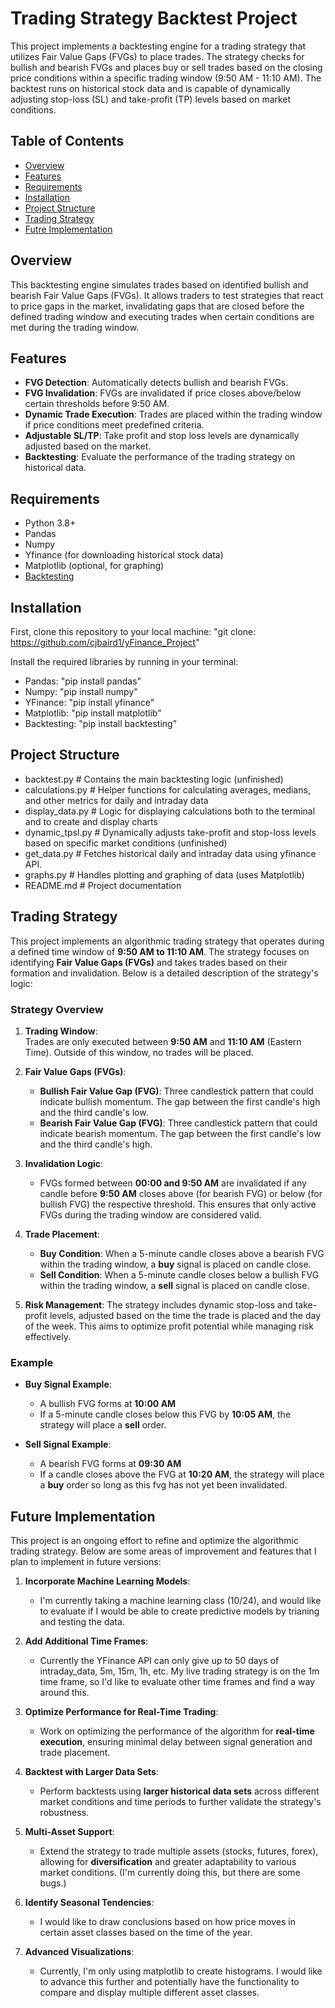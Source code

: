 # Trading Strategy Backtest Project

This project implements a backtesting engine for a trading strategy that utilizes Fair Value Gaps (FVGs) to place trades. The strategy checks for bullish and bearish FVGs and places buy or sell trades based on the closing price conditions within a specific trading window (9:50 AM - 11:10 AM). The backtest runs on historical stock data and is capable of dynamically adjusting stop-loss (SL) and take-profit (TP) levels based on market conditions.

## Table of Contents

- [Overview](#overview)
- [Features](#features)
- [Requirements](#requirements)
- [Installation](#installation)
- [Project Structure](#project-structure)
- [Trading Strategy](#trading-strategy)
- [Futre Implementation](#future-implementation)

## Overview

This backtesting engine simulates trades based on identified bullish and bearish Fair Value Gaps (FVGs). It allows traders to test strategies that react to price gaps in the market, invalidating gaps that are closed before the defined trading window and executing trades when certain conditions are met during the trading window.

## Features

- **FVG Detection**: Automatically detects bullish and bearish FVGs.
- **FVG Invalidation**: FVGs are invalidated if price closes above/below certain thresholds before 9:50 AM.
- **Dynamic Trade Execution**: Trades are placed within the trading window if price conditions meet predefined criteria.
- **Adjustable SL/TP**: Take profit and stop loss levels are dynamically adjusted based on the market.
- **Backtesting**: Evaluate the performance of the trading strategy on historical data.

## Requirements

- Python 3.8+
- Pandas
- Numpy
- Yfinance (for downloading historical stock data)
- Matplotlib (optional, for graphing)
- [Backtesting](https://kernc.github.io/backtesting.py/) 

## Installation

First, clone this repository to your local machine:
"git clone: https://github.com/cjbaird1/yFinance_Project"

Install the required libraries by running in your terminal:

- Pandas:      "pip install pandas"
- Numpy:       "pip install numpy"
- YFinance:    "pip install yfinance"
- Matplotlib:  "pip install matplotlib"
- Backtesting: "pip install backtesting"

## Project Structure

- backtest.py        # Contains the main backtesting logic (unfinished)
- calculations.py    # Helper functions for calculating averages, medians, and other metrics for daily and intraday data
- display_data.py    # Logic for displaying calculations both to the terminal and to create and display charts
- dynamic_tpsl.py    # Dynamically adjusts take-profit and stop-loss levels based on specific market conditions (unfinished)
- get_data.py        # Fetches historical daily and intraday data using yfinance API.
- graphs.py          # Handles plotting and graphing of data (uses Matplotlib)
- README.md          # Project documentation

## Trading Strategy

This project implements an algorithmic trading strategy that operates during a defined time window of **9:50 AM to 11:10 AM**. The strategy focuses on identifying **Fair Value Gaps (FVGs)** and takes trades based on their formation and invalidation. Below is a detailed description of the strategy's logic:

### Strategy Overview

1. **Trading Window**:  
   Trades are only executed between **9:50 AM** and **11:10 AM** (Eastern Time). Outside of this window, no trades will be placed.

2. **Fair Value Gaps (FVGs)**:
   - **Bullish Fair Value Gap (FVG)**: Three candlestick pattern that could indicate bullish momentum. The gap between the first candle's high and the third candle's low.
   - **Bearish Fair Value Gap (FVG)**: Three candlestick pattern that could indicate bearish momentum. The gap between the first candle's low and the third candle's high.

3. **Invalidation Logic**:
   - FVGs formed between **00:00 and 9:50 AM** are invalidated if any candle before **9:50 AM** closes above (for bearish FVG) or below (for bullish FVG) the respective threshold. This ensures that only active FVGs during the trading window are considered valid.
   
4. **Trade Placement**:
   - **Buy Condition**: When a 5-minute candle closes above a bearish FVG within the trading window, a **buy** signal is placed on candle close.
   - **Sell Condition**: When a 5-minute candle closes below a bullish FVG within the trading window, a **sell** signal is placed on candle close.

5. **Risk Management**:
   The strategy includes dynamic stop-loss and take-profit levels, adjusted based on the time the trade is placed and the day of the week. This aims to optimize profit potential while managing risk effectively.

### Example

- **Buy Signal Example**:
   - A bullish FVG forms at **10:00 AM**
   - If a 5-minute candle closes below this FVG by **10:05 AM**, the strategy will place a **sell** order.
   
- **Sell Signal Example**:
   - A bearish FVG forms at **09:30 AM**
   - If a candle closes above the FVG at **10:20 AM**, the strategy will place a **buy** order so long as this fvg has not yet been invalidated.

## Future Implementation

This project is an ongoing effort to refine and optimize the algorithmic trading strategy. Below are some areas of improvement and features that I plan to implement in future versions:


1. **Incorporate Machine Learning Models**:
   - I'm currently taking a machine learning class (10/24), and would like to evaluate if I would be able to create predictive models by trianing and testing the data.

2. **Add Additional Time Frames**:
   - Currently the YFinance API can only give up to 50 days of intraday_data, 5m, 15m, 1h, etc. My live trading strategy is on the 1m time frame, so I'd like to evaluate other time frames and find a way around this.

3. **Optimize Performance for Real-Time Trading**:
   - Work on optimizing the performance of the algorithm for **real-time execution**, ensuring minimal delay between signal generation and trade placement.

4. **Backtest with Larger Data Sets**:
   - Perform backtests using **larger historical data sets** across different market conditions and time periods to further validate the strategy's robustness.

5. **Multi-Asset Support**:
   - Extend the strategy to trade multiple assets (stocks, futures, forex), allowing for **diversification** and greater adaptability to various market conditions. (I'm currently doing this, but there are some bugs.)

6. **Identify Seasonal Tendencies**:
   - I would like to draw conclusions based on how price moves in certain asset classes  based on the time of the year.

8. **Advanced Visualizations**:
   - Currently, I'm only using matplotlib to create histograms. I would like to advance this further and potentially have the functionality to compare and display multiple different asset classes.


